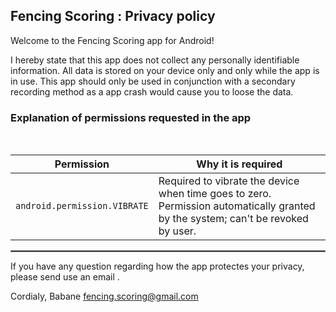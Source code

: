 ## Fencing Scoring : Privacy policy

Welcome to the Fencing Scoring app for Android!

I hereby state that this app does not collect any personally identifiable information. All data is stored on your device only and only while the app is in use. This app should only be used in conjunction with a secondary recording method as a app crash would cause you to loose the data.

### Explanation of permissions requested in the app

<br/>

| Permission | Why it is required |
| :---: | --- |
| `android.permission.VIBRATE` | Required to vibrate the device when time goes to zero. Permission automatically granted by the system; can't be revoked by user. |

 <hr style="border:1px solid gray">

If you have any question regarding how the app protectes your privacy, please send use an email .

Cordialy,
Babane 
fencing.scoring@gmail.com

